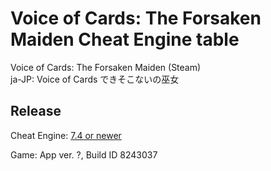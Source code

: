 # Voice of Cards: The Forsaken Maiden Cheat Engine table  
Voice of Cards: The Forsaken Maiden (Steam)  
ja-JP: Voice of Cards できそこないの巫女  
 
## Release
Cheat Engine: [7.4 or newer](https://github.com/cheat-engine/cheat-engine/releases)  

Game: App ver. ?, Build ID 8243037
